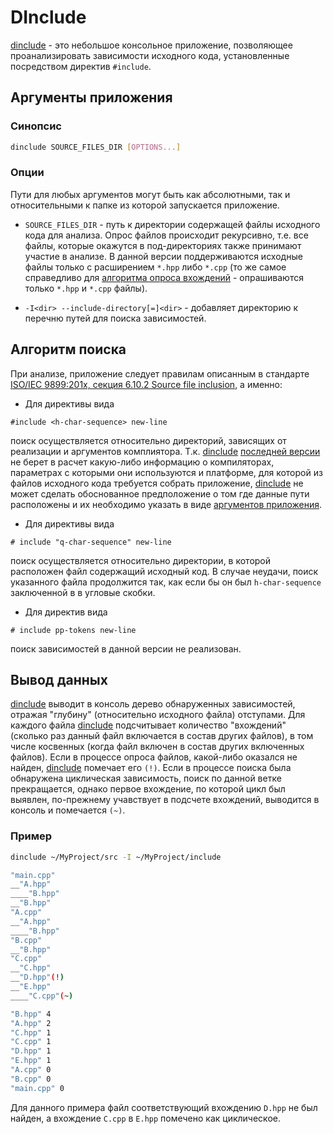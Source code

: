 # DInclude

<ins>dinclude</ins> - это небольшое консольное приложение, позволяющее проанализировать зависимости исходного кода, установленные посредством директив `#include`.

## Аргументы приложения
### Синопсис
```bash
dinclude SOURCE_FILES_DIR [OPTIONS...]
```

### Опции

Пути для любых аргументов могут быть как абсолютными, так и относительными к папке из которой запускается приложение.

* `SOURCE_FILES_DIR` - путь к директории содержащей файлы исходного кода для анализа. Опрос файлов происходит рекурсивно, т.е. все файлы, которые окажутся в под-директориях также принимают участие в анализе. В данной версии поддерживаются исходные файлы только с расширением `*.hpp` либо `*.cpp` (то же самое справедливо для [алгоритма опроса вхождений](https://github.com/AlexandrSMed/DependenciesAnalyser/edit/master/README.md#%D0%B0%D0%BB%D0%B3%D0%BE%D1%80%D0%B8%D1%82%D0%BC-%D0%BF%D0%BE%D0%B8%D1%81%D0%BA%D0%B0) - опрашиваются только `*.hpp` и `*.cpp` файлы).

* `-I<dir> --include-directory[=]<dir>` - добавляет директорию к перечню путей для поиска зависимостей.

## Алгоритм поиска
При анализе, приложение следует правилам описанным в стандарте [ISO/IEC 9899:201x, секция 6.10.2 Source file inclusion](https://www.open-std.org/jtc1/sc22/wg14/www/docs/n1570.pdf#page=182), а именно:
* Для директивы вида
```с++
#include <h-char-sequence> new-line
```
поиск осуществляется относительно директорий, зависящих от реализации и аргументов комплиятора. Т.к. <ins>dinclude</ins> [последней версии](https://github.com/AlexandrSMed/DependenciesAnalyser/releases) не берет в расчет какую-либо информацию о компиляторах, параметрах с которыми они используются и платформе, для которой из файлов исходного кода требуется собрать приложение, <ins>dinclude</ins> не может сделать обоснованное предположение о том где данные пути расположены и их необходимо указать в виде [аргументов приложения](https://github.com/AlexandrSMed/DependenciesAnalyser/edit/master/README.md#%D0%B0%D1%80%D0%B3%D1%83%D0%BC%D0%B5%D0%BD%D1%82%D1%8B-%D0%BF%D1%80%D0%B8%D0%BB%D0%BE%D0%B6%D0%B5%D0%BD%D0%B8%D1%8F).

* Для директивы вида
```с++
# include "q-char-sequence" new-line
```
поиск осуществляется относительно директории, в которой расположен файл содержащий исходный код. В случае неудачи, поиск указанного файла продолжится так, как если бы он был `h-char-sequence` заключенной в в угловые скобки.

* Для директив вида
```с++
# include pp-tokens new-line
```
поиск зависимостей в данной версии не реализован.

## Вывод данных
<ins>dinclude</ins> выводит в консоль дерево обнаруженных зависимостей, отражая "глубину" (относительно исходного файла) отступами. Для каждого файла <ins>dinclude</ins> подсчитывает количество "вхождений" (сколько раз данный файл включается в состав других файлов), в том числе косвенных (когда файл включен в состав других включенных файлов). Если в процессе опроса файлов, какой-либо оказался не найден, <ins>dinclude</ins> помечает его `(!)`. Если в процессе поиска была обнаружена циклическая зависимость, поиск по данной ветке прекращается, однако первое вхождение, по которой цикл был выявлен, по-прежнему учавствует в подсчете вхождений, выводится в консоль и помечается `(~)`.

### Пример

```bash
dinclude ~/MyProject/src -I ~/MyProject/include

"main.cpp"
__"A.hpp"
____"B.hpp"
__"B.hpp"
"A.cpp"
__"A.hpp"
____"B.hpp"
"B.cpp"
__"B.hpp"
"C.cpp"
__"C.hpp"
__"D.hpp"(!)
__"E.hpp"
____"C.cpp"(~)

"B.hpp" 4
"A.hpp" 2
"C.hpp" 1
"C.cpp" 1
"D.hpp" 1
"E.hpp" 1
"A.cpp" 0
"B.cpp" 0
"main.cpp" 0
```

Для данного примера файл соответствующий вхождению `D.hpp` не был найден, а вхождение `C.cpp` в `E.hpp` помечено как циклическое.
